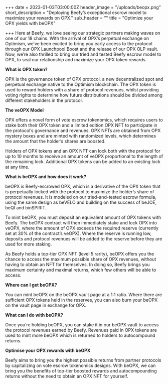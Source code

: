+++
date = 2023-01-03T03:00:00Z
header_image = "/uploads/beopx.png"
short_description = "Deploying Beefy’s exceptional escrow model to maximize your rewards on OPX."
sub_header = ""
title = "Optimize your OPX yields with beOPX"

+++
Here at Beefy, we love seeing our strategic partners making waves on one of our 18 chains. With the arrival of OPX’s perpetual exchange on Optimism, we’ve been excited to bring you early access to the protocol through our OPX Launchpool Boost and the release of our OPX OLP vault. Now, we’re also thrilled to bring our tried and tested Beefy escrow model to OPX, to seal our relationship and maximize your OPX token rewards. 

**What is OPX token?**

OPX is the governance token of OPX protocol, a new decentralized spot and perpetual exchange native to the Optimism blockchain. The OPX token is used to reward holders with a share of protocol revenues, whilst providing voting rights to determine how future distributions should be divided among different stakeholders in the protocol.

**The veOPX Model**

OPX offers a novel form of vote escrow tokenomics, which requires users to stake both their OPX token and a limited edition OPX NFT to participate in the protocol’s governance and revenues. OPX NFTs are obtained from OPX mystery boxes and are minted with randomized levels, which determines the amount that the holder’s shares are boosted.

Holders of OPX tokens and an OPX NFT can lock both with the protocol for up to 10 months to receive an amount of veOPX proportional to the length of the remaining lock. Additional OPX tokens can be added to an existing lock at any time.

**What is beOPX and how does it work?**

beOPX is Beefy-escrowed OPX, which is a derivative of the OPX token that is perpetually locked with the protocol to maximize the holder’s share of protocol revenues. It is modeled on our tried-and-tested escrow formula, using the same design as beVELO and building on the success of beJOE, beQI and binSPIRIT.

To mint beOPX, you must deposit an equivalent amount of OPX tokens with Beefy. The beOPX contract will then immediately stake and lock OPX into veOPX, where the amount of OPX exceeds the required reserve (currently set at 30% of the contract’s veOPX). Where the reserve is running low, deposits and protocol revenues will be added to the reserve before they are used for more staking.

As Beefy holds a top-tier OPX NFT (level 5 rarity), beOPX offers you the chance to access the maximum possible share of OPX revenues, without having to obtain an NFT for themselves. In doing so, Beefy brings you maximum certainty and maximal returns, which few others will be able to access.

**Where can I get beOPX?**

You can mint beOPX on the beOPX vault page at a 1:1 ratio. Where there are sufficient OPX tokens held in the reserves, you can also burn your beOPX on the vault page in exchange for OPX.

**What can I do with beOPX?**

Once you’re holding beOPX, you can stake it in our beOPX vault to access the protocol revenues earned by Beefy. Revenues paid in OPX tokens are used to mint more beOPX which is returned to holders to autocompound returns.

**Optimise your OPX rewards with beOPX**

Beefy aims to bring you the highest possible returns from partner protocols by capitalizing on vote escrow tokenomics designs. With beOPX, we can bring you the benefits of top-tier boosted rewards and autocompounding returns without the need to obtain an OPX NFT for yourself.